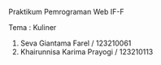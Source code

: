 Praktikum Pemrograman Web IF-F

Tema : Kuliner

1. Seva Giantama Farel / 123210061
2. Khairunnisa Karima Prayogi / 123210113
